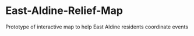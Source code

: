 # East-Aldine-Relief-Map
Prototype of interactive map to help East Aldine residents coordinate events
